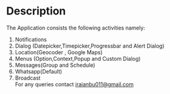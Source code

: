 # Description
The Application consists the following activities namely:
1. Notifications
2. Dialog (Datepicker,Timepicker,Progressbar and Alert Dialog)
3. Location(Geocoder , Google Maps)
4. Menus (Option,Context,Popup and Custom Dialog)
5. Messages(Group and Schedule)
6. Whatsapp(Default)
7. Broadcast
\
For any queries contact iraianbu011@gmail.com
